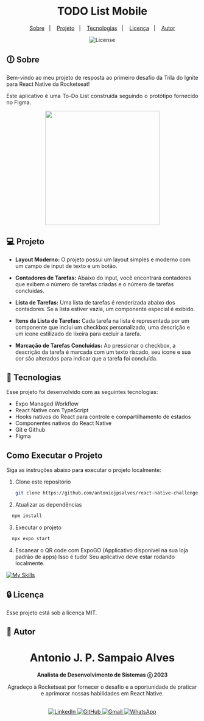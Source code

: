 <h1 align="center"> TODO List Mobile </h1>

<p align="center">
  <a href="#-sobre">Sobre</a>&nbsp;&nbsp;&nbsp;|&nbsp;&nbsp;&nbsp;
  <a href="#-projeto">Projeto</a>&nbsp;&nbsp;&nbsp;|&nbsp;&nbsp;&nbsp;
  <a href="#-tecnologias">Tecnologias</a>&nbsp;&nbsp;&nbsp;|&nbsp;&nbsp;&nbsp;
  <a href="#licença">Licença</a>&nbsp;&nbsp;&nbsp;|&nbsp;&nbsp;&nbsp;
  <a href="#-autor">Autor</a>
</p>

<p align="center">
  <img alt="License" src="https://img.shields.io/static/v1?label=license&message=MIT&color=49AA26&labelColor=000000">
</p>

## 🛈 Sobre

<p align="justify">Bem-vindo ao meu projeto de resposta ao primeiro desafio da Trila do Ignite para React Native da Rocketseat! </p>
<p align="justify">Este aplicativo é uma To-Do List construída seguindo o protótipo fornecido no Figma.</p>


<div align="center"> <img src="./src/assets/demo/todo.gif" width="300" /> </div>

## 💻 Projeto

- **Layout Moderno:** O projeto possui um layout simples e moderno com um campo de input de texto e um botão.

- **Contadores de Tarefas:** Abaixo do input, você encontrará contadores que exibem o número de tarefas criadas e o número de tarefas concluídas.

- **Lista de Tarefas:** Uma lista de tarefas é renderizada abaixo dos contadores. Se a lista estiver vazia, um componente especial é exibido.

- **Itens da Lista de Tarefas:** Cada tarefa na lista é representada por um componente que inclui um checkbox personalizado, uma descrição e um ícone estilizado de lixeira para excluir a tarefa.

- **Marcação de Tarefas Concluídas:** Ao pressionar o checkbox, a descrição da tarefa é marcada com um texto riscado, seu ícone e sua cor são alterados para indicar que a tarefa foi concluída.



## 🚀 Tecnologias

Esse projeto foi desenvolvido com as seguintes tecnologias:

- Expo Managed Workflow
- React Native com TypeScript
- Hooks nativos do React para controle e compartilhamento de estados
- Componentes nativos do React Native
- Git e Github
- Figma

## Como Executar o Projeto

Siga as instruções abaixo para executar o projeto localmente:

1. Clone este repositório
   ```bash
   git clone https://github.com/antoniojpsalves/react-native-challenge-one.git
2. Atualizar as dependências
  ```bash
    npm install
  ```
3. Executar o projeto
  ```bash
    npx expo start
  ```
4. Escanear o QR code com ExpoGO (Applicativo disponível na sua loja padrão de apps)
Isso é tudo! Seu aplicativo deve estar rodando localmente.
  
[![My Skills](https://skillicons.dev/icons?i=expo,typescript,react,git,github,figma)](https://skillicons.dev)


## 🔒 Licença

Esse projeto está sob a licença MIT.

## 🤵 Autor
<div align="center">
<h1>Antonio J. P. Sampaio Alves</h1>
<strong>Analista de Desenvolvimento de Sistemas ⓒ 2023</strong>

Agradeço à Rocketseat por fornecer o desafio e a oportunidade de praticar e aprimorar nossas habilidades em React Native.
<br/>
<br/>

<a href="https://www.linkedin.com/in/antoniojps-alves/" target="_blank">
<img alt="LinkedIn" src="https://img.shields.io/badge/linkedin-%230077B5.svg?style=for-the-badge&logo=linkedin&logoColor=white"/>
</a>

<a href="https://github.com/antoniojpsalves" target="_blank">
<img alt="GitHub" src="https://img.shields.io/badge/github-%23121011.svg?style=for-the-badge&logo=github&logoColor=white"/>
</a>

<a href="mailto:antonio.jpsalves@gmail.com" target="_blank">
<img alt="Gmail" src="https://img.shields.io/badge/Gmail-D14836?style=for-the-badge&logo=gmail&logoColor=white" />
</a>

<a href="https://wa.me/5511986269509?text=Ol%C3%A1%21" target="_blank">
<img alt="WhatsApp" src="https://img.shields.io/badge/WhatsApp-25D366?style=for-the-badge&logo=whatsapp&logoColor=white"/>
</a>

<br/>
<br/>
</div>